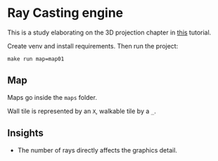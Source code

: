 # Ray Casting engine

This is a study elaborating on the 3D projection chapter in [this](https://www.youtube.com/watch?v=ECqUrT7IdqQ) tutorial.

Create venv and install requirements. Then run the project:

```
make run map=map01
```

## Map

Maps go inside the `maps` folder.

Wall tile is represented by an `X`, walkable tile by a `_`.

## Insights

- The number of rays directly affects the graphics detail.
